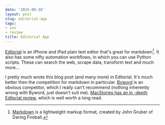 ```yaml
---
date: '2015-09-10'
layout: post
slug: editorial-app
tags:
- ios
- review
title: Editorial App
---
```


[Editorial](https://itunes.apple.com/ie/app/editorial/id673907758?mt=8&uo=4&at=1001l4PJ "editorial") is an iPhone and iPad plain text editor that's great for markdown[^1]. It also has some nifty automation workflows, in which you can use Python scripts. These can search the web, scrape data, transform text and much more…

I pretty much wrote this blog post (and many more) in Editorial. It's much better then the competition for markdown in particular. [Byword](https://itunes.apple.com/ie/app/byword/id482063361?mt=8&uo=4&at=1001l4PJ "byword") is an obvious competitor, which I really can't recommend (nothing inherently wrong with Byword, just doesn't suit me). [MacStories has an in -depth Editorial review](http://www.macstories.net/reviews/editorial-1-2-brings-powerful-new-text-editing-features-more-ios-automation/), which is well worth a long read.

[^1]: [Markdown](http://daringfireball.net/projects/markdown/) is a lightweight markup format,  created by John Gruber of Daring Fireball.